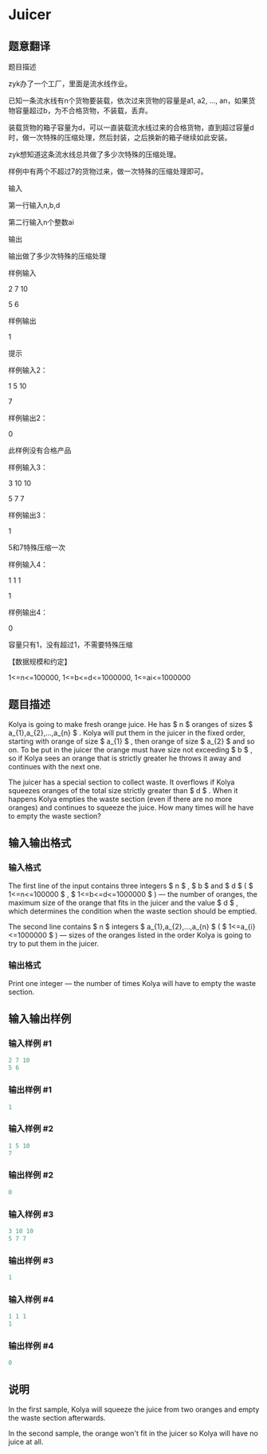 # Juicer

## 题意翻译

题目描述

zyk办了一个工厂，里面是流水线作业。

已知一条流水线有n个货物要装载，依次过来货物的容量是a1, a2, …, an，如果货物容量超过b，为不合格货物，不装载，丢弃。

装载货物的箱子容量为d，可以一直装载流水线过来的合格货物，直到超过容量d时，做一次特殊的压缩处理，然后封装，之后换新的箱子继续如此安装。

zyk想知道这条流水线总共做了多少次特殊的压缩处理。

样例中有两个不超过7的货物过来，做一次特殊的压缩处理即可。

输入

第一行输入n,b,d

第二行输入n个整数ai

输出

输出做了多少次特殊的压缩处理

样例输入

2 7 10

5 6

样例输出

1

提示

样例输入2：

1 5 10

7

样例输出2：

0

此样例没有合格产品

样例输入3：

3 10 10

5 7 7

样例输出3：

1

5和7特殊压缩一次

样例输入4：

1 1 1

1

样例输出4：

0

容量只有1，没有超过1，不需要特殊压缩

【数据规模和约定】

1<=n<=100000, 1<=b<=d<=1000000, 1<=ai<=1000000

## 题目描述

Kolya is going to make fresh orange juice. He has $ n $ oranges of sizes $ a_{1},a_{2},...,a_{n} $ . Kolya will put them in the juicer in the fixed order, starting with orange of size $ a_{1} $ , then orange of size $ a_{2} $ and so on. To be put in the juicer the orange must have size not exceeding $ b $ , so if Kolya sees an orange that is strictly greater he throws it away and continues with the next one.

The juicer has a special section to collect waste. It overflows if Kolya squeezes oranges of the total size strictly greater than $ d $ . When it happens Kolya empties the waste section (even if there are no more oranges) and continues to squeeze the juice. How many times will he have to empty the waste section?

## 输入输出格式

### 输入格式

The first line of the input contains three integers $ n $ , $ b $ and $ d $ ( $ 1<=n<=100000 $ , $ 1<=b<=d<=1000000 $ ) — the number of oranges, the maximum size of the orange that fits in the juicer and the value $ d $ , which determines the condition when the waste section should be emptied.

The second line contains $ n $ integers $ a_{1},a_{2},...,a_{n} $ ( $ 1<=a_{i}<=1000000 $ ) — sizes of the oranges listed in the order Kolya is going to try to put them in the juicer.

### 输出格式

Print one integer — the number of times Kolya will have to empty the waste section.

## 输入输出样例

### 输入样例 #1

```cpp
2 7 10
5 6

```
### 输出样例 #1

```cpp
1

```
### 输入样例 #2

```cpp
1 5 10
7

```
### 输出样例 #2

```cpp
0

```
### 输入样例 #3

```cpp
3 10 10
5 7 7

```
### 输出样例 #3

```cpp
1

```
### 输入样例 #4

```cpp
1 1 1
1

```
### 输出样例 #4

```cpp
0

```
## 说明

In the first sample, Kolya will squeeze the juice from two oranges and empty the waste section afterwards.

In the second sample, the orange won't fit in the juicer so Kolya will have no juice at all.

